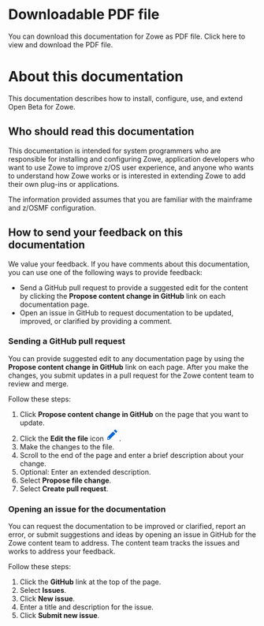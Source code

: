 # Downloadable PDF file

You can download this documentation for Zowe as PDF file. Click here to view and download the PDF file.

# About this documentation

This documentation describes how to install, configure, use, and extend Open Beta for Zowe.  

## Who should read this documentation

This documentation is intended for system programmers who are responsible for installing and configuring Zowe, application developers who want to use Zowe to improve z/OS user experience, and anyone who wants to understand how Zowe works or is interested in extending Zowe to add their own plug-ins or applications.

The information provided assumes that you are familiar with the mainframe and z/OSMF configuration.

## How to send your feedback on this documentation

We value your feedback. If you have comments about this documentation, you can use one of the following ways to provide feedback:

- Send a GitHub pull request to provide a suggested edit for the content by clicking the **Propose content change in GitHub** link on each documentation page.
- Open an issue in GitHub to request documentation to be updated, improved, or clarified by providing a comment.

### Sending a GitHub pull request

You can provide suggested edit to any documentation page by using the **Propose content change in GitHub** link on each page. After you make the changes, you submit updates in a pull request for the Zowe content team to review and merge.

Follow these steps:

1. Click **Propose content change in GitHub** on the page that you want to update.
2. Click the **Edit the file** icon ![Edit the file icon](../images/common/icon_edit_this_file.png).
3. Make the changes to the file.
4. Scroll to the end of the page and enter a brief description about your change.
5. Optional: Enter an extended description.
6. Select **Propose file change**.
7. Select **Create pull request**.

### Opening an issue for the documentation

You can request the documentation to be improved or clarified, report an error, or submit suggestions and ideas by opening an issue in GitHub for the Zowe content team to address. The content team tracks the issues and works to address your feedback.

Follow these steps:

1. Click the **GitHub** link at the top of the page.
2. Select **Issues**.
3. Click **New issue**.
4. Enter a title and description for the issue.
5. Click **Submit new issue**.
